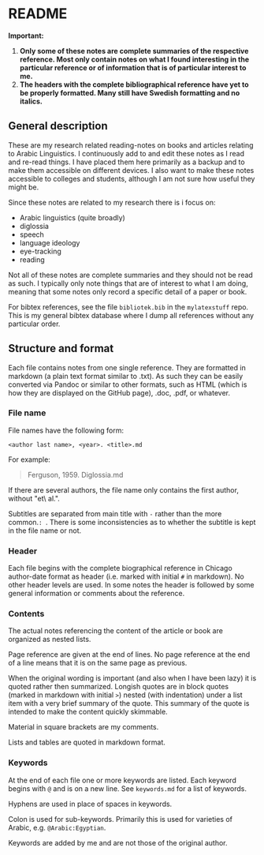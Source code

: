 # README

**Important:**

1. **Only some of these notes are complete summaries of the respective reference. Most only contain notes on what I found interesting in the particular reference or of information that is of particular interest to me.**
3. **The headers with the complete bibliographical reference have yet to be properly formatted. Many still have Swedish formatting and no italics.** 


## General description

These are my research related reading-notes on books and articles relating to Arabic Linguistics. I continuously add to and edit these notes as I read and re-read things. I have placed them here primarily as a backup and to make them accessible on different devices. I also want to make these notes accessible to colleges and students, although I am not sure how useful they might be.

Since these notes are related to my research there is i focus on:

- Arabic linguistics (quite broadly)
- diglossia
- speech
- language ideology
- eye-tracking
- reading

Not all of these notes are complete summaries and they should not be read as such. I typically only note things that are of interest to what I am doing, meaning that some notes only record a specific detail of a paper or book.

For bibtex references, see the file `bibliotek.bib` in the `mylatexstuff` repo. This is my general bibtex database where I dump all references without any particular order.

## Structure and format

Each file contains notes from one single reference. They are formatted in markdown (a plain text format similar to .txt). As such they can be easily converted via Pandoc or similar to other formats, such as HTML (which is how they are displayed on the GitHub page), .doc, .pdf, or whatever. 

### File name

File names have the following form:

```
<author last name>, <year>. <title>.md
```

For example:

> Ferguson, 1959. Diglossia.md

If there are several authors, the file name only contains the first author, without "et\ al.".

Subtitles are separated from main title with ` - ` rather than the more common.`: `. There is some inconsistencies as to whether the subtitle is kept in the file name or not.

### Header

Each file begins with the complete biographical reference in Chicago author-date format as header (i.e. marked with initial `#` in markdown). No other header levels are used. In some notes the header is followed by some general information or comments about the reference.

### Contents

The actual notes referencing the content of the article or book are organized as nested lists. 

Page reference are given at the end of lines. No page reference at the end of a line means that it is on the same page as previous. 

When the original wording is important (and also when I have been lazy) it is quoted rather then summarized. Longish quotes are in block quotes (marked in markdown with initial `>`) nested (with indentation) under a list item with a very brief summary of the quote. This summary of the quote is intended to make the content quickly skimmable.

Material in square brackets are my comments.

Lists and tables are quoted in markdown format. 

### Keywords

At the end of each file one or more keywords are listed. Each keyword begins with `@` and is on a new line. See `keywords.md` for a list of keywords. 

Hyphens are used in place of spaces in keywords.

Colon is used for sub-keywords. Primarily this is used for varieties of Arabic, e.g. `@Arabic:Egyptian`.

Keywords are added by me and are not those of the original author. 
